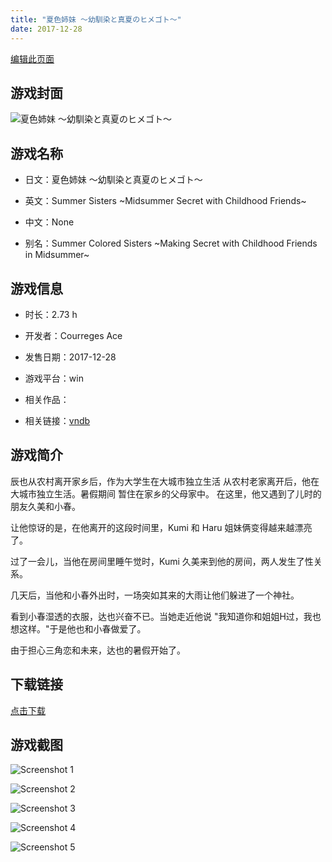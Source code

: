 ```yaml
---
title: "夏色姉妹 ～幼馴染と真夏のヒメゴト～"
date: 2017-12-28
---
```

[编辑此页面](https://github.com/ACG-3/ADV3-source/blob/main/source/_posts/%E5%A4%8F%E8%89%B2%E5%A7%89%E5%A6%B9%20%EF%BD%9E%E5%B9%BC%E9%A6%B4%E6%9F%93%E3%81%A8%E7%9C%9F%E5%A4%8F%E3%81%AE%E3%83%92%E3%83%A1%E3%82%B4%E3%83%88%EF%BD%9E.md)

## 游戏封面

![夏色姉妹 ～幼馴染と真夏のヒメゴト～](https%3A//pan.timero.xyz/onedrive/img_lib_001/%E5%A4%8F%E8%89%B2%E5%A7%89%E5%A6%B9%20%EF%BD%9E%E5%B9%BC%E9%A6%B4%E6%9F%93%E3%81%A8%E7%9C%9F%E5%A4%8F%E3%81%AE%E3%83%92%E3%83%A1%E3%82%B4%E3%83%88%EF%BD%9E_cover.avif)


## 游戏名称

- 日文：夏色姉妹 ～幼馴染と真夏のヒメゴト～
- 英文：Summer Sisters ~Midsummer Secret with Childhood Friends~
- 中文：None

- 别名：Summer Colored Sisters ~Making Secret with Childhood Friends in Midsummer~


## 游戏信息

- 时长：2.73 h
- 开发者：Courreges Ace
- 发售日期：2017-12-28
- 游戏平台：win
- 相关作品：

- 相关链接：[vndb](https://vndb.org/v22380)


## 游戏简介

辰也从农村离开家乡后，作为大学生在大城市独立生活
从农村老家离开后，他在大城市独立生活。暑假期间
暂住在家乡的父母家中。
在这里，他又遇到了儿时的朋友久美和小春。

让他惊讶的是，在他离开的这段时间里，Kumi 和 Haru 姐妹俩变得越来越漂亮了。

过了一会儿，当他在房间里睡午觉时，Kumi
久美来到他的房间，两人发生了性关系。

几天后，当他和小春外出时，一场突如其来的大雨让他们躲进了一个神社。

看到小春湿透的衣服，达也兴奋不已。当她走近他说
"我知道你和姐姐H过，我也想这样。"于是他也和小春做爱了。

由于担心三角恋和未来，达也的暑假开始了。




## 下载链接

[点击下载](https://pan.timero.xyz/onedrive/adv_lib_001/%E5%A4%8F%E8%89%B2%E5%A7%89%E5%A6%B9%20%EF%BD%9E%E5%B9%BC%E9%A6%B4%E6%9F%93%E3%81%A8%E7%9C%9F%E5%A4%8F%E3%81%AE%E3%83%92%E3%83%A1%E3%82%B4%E3%83%88%EF%BD%9E)


## 游戏截图


![Screenshot 1](https%3A//pan.timero.xyz/onedrive/img_lib_001/%E5%A4%8F%E8%89%B2%E5%A7%89%E5%A6%B9%20%EF%BD%9E%E5%B9%BC%E9%A6%B4%E6%9F%93%E3%81%A8%E7%9C%9F%E5%A4%8F%E3%81%AE%E3%83%92%E3%83%A1%E3%82%B4%E3%83%88%EF%BD%9E_Screenshot_1.avif)

![Screenshot 2](https%3A//pan.timero.xyz/onedrive/img_lib_001/%E5%A4%8F%E8%89%B2%E5%A7%89%E5%A6%B9%20%EF%BD%9E%E5%B9%BC%E9%A6%B4%E6%9F%93%E3%81%A8%E7%9C%9F%E5%A4%8F%E3%81%AE%E3%83%92%E3%83%A1%E3%82%B4%E3%83%88%EF%BD%9E_Screenshot_2.avif)

![Screenshot 3](https%3A//pan.timero.xyz/onedrive/img_lib_001/%E5%A4%8F%E8%89%B2%E5%A7%89%E5%A6%B9%20%EF%BD%9E%E5%B9%BC%E9%A6%B4%E6%9F%93%E3%81%A8%E7%9C%9F%E5%A4%8F%E3%81%AE%E3%83%92%E3%83%A1%E3%82%B4%E3%83%88%EF%BD%9E_Screenshot_3.avif)

![Screenshot 4](https%3A//pan.timero.xyz/onedrive/img_lib_001/%E5%A4%8F%E8%89%B2%E5%A7%89%E5%A6%B9%20%EF%BD%9E%E5%B9%BC%E9%A6%B4%E6%9F%93%E3%81%A8%E7%9C%9F%E5%A4%8F%E3%81%AE%E3%83%92%E3%83%A1%E3%82%B4%E3%83%88%EF%BD%9E_Screenshot_4.avif)

![Screenshot 5](https%3A//pan.timero.xyz/onedrive/img_lib_001/%E5%A4%8F%E8%89%B2%E5%A7%89%E5%A6%B9%20%EF%BD%9E%E5%B9%BC%E9%A6%B4%E6%9F%93%E3%81%A8%E7%9C%9F%E5%A4%8F%E3%81%AE%E3%83%92%E3%83%A1%E3%82%B4%E3%83%88%EF%BD%9E_Screenshot_5.avif)

